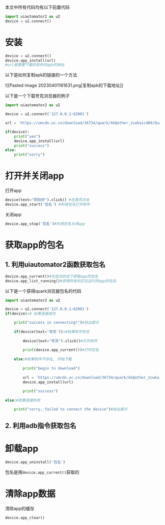 本文中所有代码均有以下前置代码

```python
import uiautomator2 as u2
device = u2.connect()
```

# 安装

```python
device = u2.connect()
device.app_install(url)
#url是需要下载的软件的apk的地址
```

以下是如何复制apk的链接的一个方法

![[Pasted image 20230401181631.png|复制apk的下载地址]]

以下是一个下载夸克浏览器的例子

```python
import uiautomator2 as u2

device = u2.connect('127.0.0.1:62001')

url = 'https://umcdn.uc.cn/download/36734/quark/kk@other_zcwkaic409/QuarkBrowser_V6.2.5.247_android_pf3300_(zh-cn)_release_(Build230331123444-arm32).apk'

if(device):
    print("yes")
    device.app_install(url)
    print("success")
else:
    print("sorry")
```

# 打开并关闭app

打开app

```python
device(text="阴阳师").click() #在首页点击
device.app_start('包名') #利用包名打开软件 
```


关闭app

```python
device.app_stop('包名')#利用包名关闭app
```

# 获取app的包名

## 1. 利用uiautomator2函数获取包名
```python
device.app_current()#在启动状态下获取app的包名
device.app_list_running()#获得所有的正在运行的app的包名
```

以下是一个获得quark浏览器包名的代码

```python
import uiautomator2 as u2

device = u2.connect('127.0.0.1:62001')
if(device):# 如果连接成功

    print("success in connecting!")#给出提示
    
    if(device(text='夸克')):#如果软件存在
    
        device(text="夸克").click()#打开软件
        
        print(device.app_current())#打印包名
        
    else:#如果软件不存在, 开始下载
    
        print("begin to download")
        
        url = 'https://umcdn.uc.cn/download/36734/quark/kk@other_zcwkaic409/QuarkBrowser_V6.2.5.247_android_pf3300_(zh-cn)_release_(Build230331123444-arm32).apk'
        device.app_install(url)
        
        print("success")
        
else:#如果连接失败

    print("sorry, failed to connect the device")#给出提示
```

## 2. 利用adb指令获取包名

# 卸载app

```python
device.app_uninstall('包名')
```

包名是用`device.app_current()`获取的

# 清除app数据

清除app的缓存

```python
device.app_clear()
```